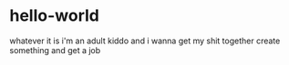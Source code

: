 # hello-world
whatever it is
i'm  an adult kiddo and i wanna get my shit together
create something and get a job
